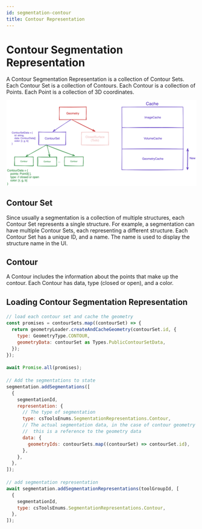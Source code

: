 ```yaml
---
id: segmentation-contour
title: Contour Representation
---
```


# Contour Segmentation Representation

A Contour Segmentation Representation is a collection of Contour Sets. Each Contour Set is a collection of Contours. Each Contour is a collection of Points. Each Point is a collection of 3D coordinates.

![](../../../assets/contourSet.png)

## Contour Set

Since usually a segmentation is a collection of multiple structures, each Contour Set represents a single structure. For example, a segmentation can have multiple Contour Sets, each representing a different structure. Each Contour Set has a unique ID, and a name. The name is used to display the structure name in the UI.

## Contour

A Contour includes the information about the points that make up the contour. Each Contour has data, type (closed or open), and a color.

## Loading Contour Segmentation Representation

```js
// load each contour set and cache the geometry
const promises = contourSets.map((contourSet) => {
  return geometryLoader.createAndCacheGeometry(contourSet.id, {
    type: GeometryType.CONTOUR,
    geometryData: contourSet as Types.PublicContourSetData,
  });
});

await Promise.all(promises);

// Add the segmentations to state
segmentation.addSegmentations([
  {
    segmentationId,
    representation: {
      // The type of segmentation
      type: csToolsEnums.SegmentationRepresentations.Contour,
      // The actual segmentation data, in the case of contour geometry
      //  this is a reference to the geometry data
      data: {
        geometryIds: contourSets.map((contourSet) => contourSet.id),
      },
    },
  },
]);

// add segmentation representation
await segmentation.addSegmentationRepresentations(toolGroupId, [
  {
    segmentationId,
    type: csToolsEnums.SegmentationRepresentations.Contour,
  },
]);
```
